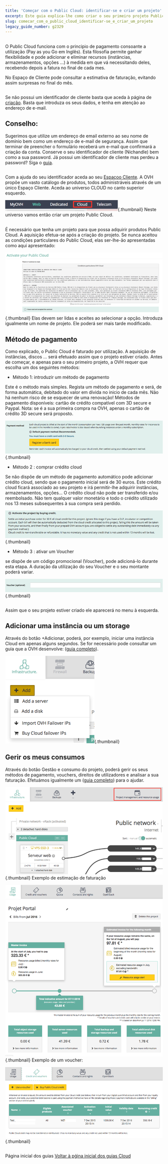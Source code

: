 ```yaml
---
title: 'Começar com o Public Cloud: identificar-se e criar um projeto'
excerpt: Este guia explica-lhe como criar o seu primeiro projeto Public Cloud
slug: comecar_com_o_public_cloud_identificar-se_e_criar_um_projeto
legacy_guide_number: g2329
---
```



## 
O Public Cloud funciona com o principio de pagamento consoante a utilização (Pay as you Go em Inglês).
Esta filosofia permite ganhar flexibilidade e pode adicionar e eliminar recursos (instâncias, armazenamentos, opções ...) à medida em que vá necessitando deles, recebendo depois a fatura no final de cada mes.

No Espaço de Cliente pode consultar a estimativa de faturação, evitando assim surpresas no final do mês.
 


## 
Se não possui um identificador de cliente basta que aceda à página de [criação](https://www.ovh.pt/suporte/new_nic.xml). Basta que introduza os seus dados, e tenha em atenção ao endereço de e-mail.

## Conselho:
Sugerimos que utilize um endereço de email externo ao seu nome de domínio bem como um endereço de e-mail de segurança.
Assim que terminar de preencher o formulário receberá um e-mail que confirmará a criação da conta. Conserve o seu identificador de cliente (Nichandle) bem como a sua password.
Já possui um identificador de cliente mas perdeu a password? Siga o [guia]({legacy}2123).
 


## 
Com a ajuda do seu identificador aceda ao seu [Espaçoo Cliente](https://www.ovh.com/manager).
A OVH propõe um vasto catálogo de produtos, todos administráveis através de um único Espaço Cliente. Aceda ao universo CLOUD no canto superior esquerdo.

![](images/img_4657.jpg){.thumbnail}
Neste universo vamos então criar um projeto Public Cloud.
 


## 
É necessário que tenha um projeto para que possa adquirir produtos Public Cloud. A aquisição efetua-se após a criação do projeto.
Se nunca aceitou as condições particulares do Public Cloud, elas ser-lhe-ão apresentadas como aqui apresentado:

![](images/img_4658.jpg){.thumbnail}
Elas devem ser lidas e aceites ao selecionar a opção.
Introduza igualmente um nome de projeto. Ele poderá ser mais tarde modificado.


## Método de pagamento
Como explicado, o Public Cloud é faturado por utilização. A aquisição de instâncias, discos ... será efetuado assim que o projeto estiver criado.
Antes de começar, e apenas para o seu primeiro projeto, a OVH requer que escolha um dos seguintes métodos:


- Método 1: introduzir um método de pagamento


Este é o método mais simples. Regista um método de pagamento e será, de forma automática, debitado do valor em dívida no inicio de cada mês. Não há nenhum risco de se esquecer de uma renovação! Métodos de pagamento disponíveis: cartão de crédito compatível com 3D secure e Paypal.
Nota: se é a sua primeira compra na OVH, apenas o cartão de crédito 3D secure será proposto.

![](images/img_4659.jpg){.thumbnail}

- Método 2 : comprar crédito cloud


Se não dispõe de um método de pagamento automático pode adicionar crédito cloud, sendo que o pagamento inicial será de 30 euros.
Este crédito cloud ficará associado ao seu projeto e irá permitir-lhe adquirir instâncias, armazenamentos, opções...
O crédito cloud não pode ser transferido e/ou reembolsado. Não tem qualquer valor monetário e todo o crédito utilizado nos 13 meses subsequentes à sua compra será perdido.

![](images/img_4660.jpg){.thumbnail}

- Método 3 : ativar um Voucher


se dispõe de um código promocional (Voucher), pode adicioná-lo durante esta etapa. A duração da utilização do seu Voucher e o seu montante poderá variar.

![](images/img_4661.jpg){.thumbnail}
 


## 
Assim que o seu projeto estiver criado ele aparecerá no menu à esquerda.


## Adicionar uma instância ou um storage
Através do botão +Adicionar, poderá, por exemplo, iniciar uma instância Cloud em apenas alguns segundos.
Se for necessário pode consultar um guia que a OVH desenvolve: ([guia completo]({legacy}1775)).

![](images/img_4665.jpg){.thumbnail}


## Gerir os meus consumos
Através do botão Gestão e consumo do projeto, poderá gerir os seus métodos de pagamento, vouchers, direitos de utilizadores e analisar a sua faturação.
Efetuámos igualmente um ([guia completo]({legacy}2031)) para o ajudar.

![](images/img_4662.jpg){.thumbnail}
Exemplo de estimação de faturação

![](images/img_4663.jpg){.thumbnail}
Exemplo de um voucher:

![](images/img_4664.jpg){.thumbnail}


## 
Página inicial dos guias [Voltar à pǵina inicial dos guias Cloud]({legacy}1785)

